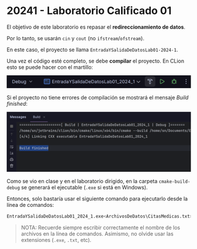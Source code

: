 # 20241 - Laboratorio Calificado 01

El objetivo de este laboratorio es repasar el **redireccionamiento de datos**.

Por lo tanto, se usarán `cin` y `cout` (no `ifstream`/`ofstream`).

En este caso, el proyecto se llama `EntradaYSalidaDeDatosLab01-2024-1`.

Una vez el código esté completo, se debe **compilar** el proyecto. En CLion esto se puede hacer con el martillo:

![compile.png](imgs/compile.png)

Si el proyecto no tiene errores de compilación se mostrará el mensaje *Build finished*:

![build.png](imgs/build.png)

Como se vio en clase y en el laboratorio dirigido, en la carpeta `cmake-build-debug` se generará el ejecutable (`.exe` si está en Windows).

Entonces, solo bastaría usar el siguiente comando para ejecutarlo desde la línea de comandos:

```bash
EntradaYSalidaDeDatosLab01_2024_1.exe<ArchivosDeDatos\CitasMedicas.txt>ArchivosDeReporte\Reporte.txt
```

> NOTA:
> Recuerde siempre escribir correctamente el nombre de los archivos en la línea de comandos. Asimismo, no olvide usar las extensiones (`.exe`, `.txt`, etc).
